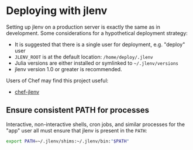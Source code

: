 # Deploying with jlenv

Setting up jlenv on a production server is exactly the same as in development. 
Some considerations for a hypothetical deployment strategy:

* It is suggested that there is a single user for deployment, e.g. "deploy" user
* `JLENV_ROOT` is at the default location: `/home/deploy/.jlenv`
* Julia versions are either installed or symlinked to `~/.jlenv/versions`
* jlenv version 1.0 or greater is recommended.

Users of Chef may find this project useful:

* [chef-jlenv](https://github.com/jlenv/jlenv-cookbook#readme)

## Ensure consistent PATH for processes

Interactive, non-interactive shells, cron jobs, and similar processes for the 
"app" user all must ensure that jlenv is present in the `PATH`:

```bash
export PATH=~/.jlenv/shims:~/.jlenv/bin:"$PATH"
```
